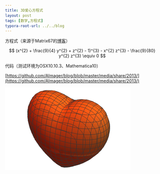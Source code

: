 ```yaml
---
title: 3D爱心方程式
layout: post
tags: [数学,方程式]
typora-root-url: ../../blog
---
```


方程式（来源于Matrix67的[博客](http://www.matrix67.com/blog/archives/223)）

$$
(x^{2} + \frac{9}{4} y^{2} + z^{2} - 1)^{3} - x^{2} z^{3} - \frac{9}{80} y^{2} z^{3} \equiv  0
$$

代码（测试环境为OSX10.10.3、Mathematica10）

[https://github.com/AImager/blog/blob/master/media/share/2013/](https://github.com/AImager/blog/blob/master/media/share/2013/)


![](/media/.img/3D_love.png)